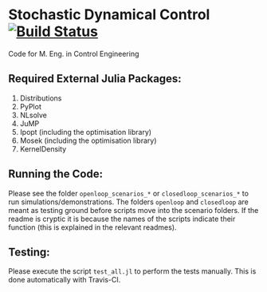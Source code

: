 # Stochastic Dynamical Control [![Build Status](https://travis-ci.org/stelmo/Stochastic-Dynamical-Control-Code.svg?branch=master)](https://travis-ci.org/stelmo/Stochastic-Dynamical-Control-Code)
Code for M. Eng. in Control Engineering

## Required External Julia Packages:

1. Distributions
2. PyPlot
3. NLsolve
4. JuMP
5. Ipopt (including the optimisation library)
6. Mosek (including the optimisation library)
7. KernelDensity

## Running the Code:

Please see the folder `openloop_scenarios_*` or `closedloop_scenarios_*` to run simulations/demonstrations. The folders `openloop` and `closedloop` are meant as testing ground before scripts move into the scenario folders. If the readme is cryptic it is because the names of the scripts indicate their function (this is explained in the relevant readmes).

## Testing:

Please execute the script `test_all.jl` to perform the tests manually. This is done automatically with Travis-CI.

